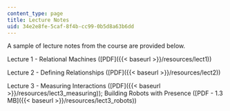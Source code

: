 ```yaml
---
content_type: page
title: Lecture Notes
uid: 34e2e8fe-5caf-8f4b-cc99-0b5d8a63b6dd
---
```


A sample of lecture notes from the course are provided below.

Lecture 1 - Relational Machines ([PDF]({{< baseurl >}}/resources/lect1))

Lecture 2 - Defining Relationships ([PDF]({{< baseurl >}}/resources/lect2))

Lecture 3 - Measuring Interactions ([PDF]({{< baseurl >}}/resources/lect3_measuring)); Building Robots with Presence ([PDF - 1.3 MB]({{< baseurl >}}/resources/lect3_robots))